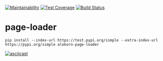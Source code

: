 [![Maintainability](https://api.codeclimate.com/v1/badges/4c3aef848a49cc1296d4/maintainability)](https://codeclimate.com/github/alekorn/python-project-lvl3/maintainability)
[![Test Coverage](https://api.codeclimate.com/v1/badges/4c3aef848a49cc1296d4/test_coverage)](https://codeclimate.com/github/alekorn/python-project-lvl3/test_coverage)
[![Build Status](https://travis-ci.com/alekorn/python-project-lvl3.svg?branch=master)](https://travis-ci.com/alekorn/python-project-lvl3)
# page-loader

```
pip install --index-url https://test.pypi.org/simple --extra-index-url https://pypi.org/simple alekorn-page-loader
```
[![asciicast](https://asciinema.org/a/yFP11tRGPWT7lMktnosklCygt.svg)](https://asciinema.org/a/yFP11tRGPWT7lMktnosklCygt)

